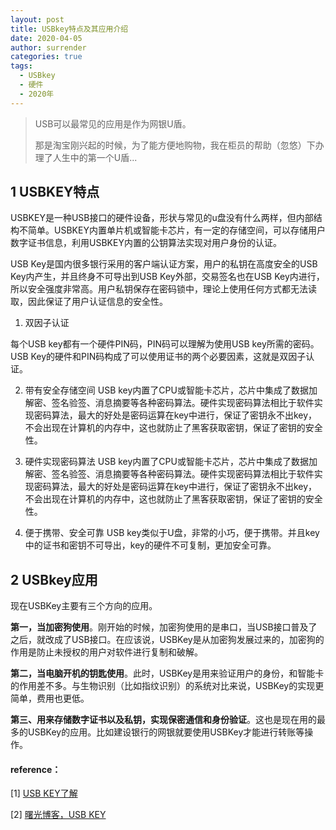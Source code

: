 ```yaml
---
layout: post
title: USBkey特点及其应用介绍
date: 2020-04-05
author: surrender
categories: true
tags:
  - USBkey
  - 硬件
  - 2020年
---
```


> USB可以最常见的应用是作为网银U盾。
>
> 那是淘宝刚兴起的时候，为了能方便地购物，我在柜员的帮助（忽悠）下办理了人生中的第一个U盾...

## 1 USBKEY特点
USBKEY是一种USB接口的硬件设备，形状与常见的u盘没有什么两样，但内部结构不简单。USBKEY内置单片机或智能卡芯片，有一定的存储空间，可以存储用户数字证书信息，利用USBKEY内置的公钥算法实现对用户身份的认证。

USB Key是国内很多银行采用的客户端认证方案，用户的私钥在高度安全的USB Key内产生，并且终身不可导出到USB Key外部，交易签名也在USB Key内进行，所以安全强度非常高。用户私钥保存在密码锁中，理论上使用任何方式都无法读取，因此保证了用户认证信息的安全性。

  1. 双因子认证

每个USB key都有一个硬件PIN码，PIN码可以理解为使用USB key所需的密码。USB Key的硬件和PIN码构成了可以使用证书的两个必要因素，这就是双因子认证。

  2. 带有安全存储空间
USB key内置了CPU或智能卡芯片，芯片中集成了数据加解密、签名验签、消息摘要等各种密码算法。硬件实现密码算法相比于软件实现密码算法，最大的好处是密码运算在key中进行，保证了密钥永不出key，不会出现在计算机的内存中，这也就防止了黑客获取密钥，保证了密钥的安全性。
	
  3. 硬件实现密码算法
USB key内置了CPU或智能卡芯片，芯片中集成了数据加解密、签名验签、消息摘要等各种密码算法。硬件实现密码算法相比于软件实现密码算法，最大的好处是密码运算在key中进行，保证了密钥永不出key，不会出现在计算机的内存中，这也就防止了黑客获取密钥，保证了密钥的安全性。
	
  4. 便于携带、安全可靠
USB key类似于U盘，非常的小巧，便于携带。并且key中的证书和密钥不可导出，key的硬件不可复制，更加安全可靠。
## 2 USBkey应用

现在USBKey主要有三个方向的应用。

**第一，当加密狗使用**。刚开始的时候，加密狗使用的是串口，当USB接口普及了之后，就改成了USB接口。在应该说，USBKey是从加密狗发展过来的，加密狗的作用是防止未授权的用户对软件进行复制和破解。

**第二，当电脑开机的钥匙使用**。此时，USBKey是用来验证用户的身份，和智能卡的作用差不多。与生物识别（比如指纹识别）的系统对比来说，USBKey的实现更简单，费用也更低。

**第三、用来存储数字证书以及私钥，实现保密通信和身份验证**。这也是现在用的最多的USBKey的应用。比如建设银行的网银就要使用USBKey才能进行转账等操作。

#### reference：
[1] [USB KEY了解](https://blog.csdn.net/qq_36412715/article/details/83538445?depth_1-utm_source=distribute.pc_relevant.none-task-blog-BlogCommendFromBaidu-1&utm_source=distribute.pc_relevant.none-task-blog-BlogCommendFromBaidu-1)

[2] [曙光博客，USB KEY](https://www.ezloo.com/2008/10/usbkey.html)